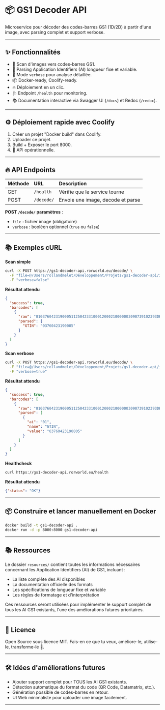 # 📦 GS1 Decoder API

Microservice pour décoder des codes-barres GS1 (1D/2D) à partir d'une image, avec parsing complet et support verbose.

---

## ✨ Fonctionnalités

- 🔎 Scan d'images vers codes-barres GS1.
- 🧩 Parsing Application Identifiers (AI) longueur fixe et variable.
- 📜 Mode `verbose` pour analyse détaillée.
- 📦 Docker-ready, Coolify-ready.
- 🔥 Déploiement en un clic.
- 🩺 Endpoint `/health` pour monitoring.
- 📚 Documentation interactive via Swagger UI (`/docs`) et Redoc (`/redoc`).

---

## ⚙️ Déploiement rapide avec Coolify

1. Créer un projet "Docker build" dans Coolify.
2. Uploader ce projet.
3. Build + Exposer le port 8000.
4. 🎉 API opérationnelle.

---

## 🔥 API Endpoints

| Méthode | URL          | Description                  |
|:--------|:-------------|:-----------------------------|
| GET     | `/health`    | Vérifie que le service tourne |
| POST    | `/decode/`   | Envoie une image, decode et parse |

**POST `/decode/` paramètres** :
- `file` : fichier image (obligatoire)
- `verbose` : booléen optionnel (`true` ou `false`)

---

## 📚 Exemples cURL

**Scan simple**
```bash
curl -X POST https://gs1-decoder-api.rorworld.eu/decode/ \
  -F "file=@/Users/rollandmelet/Développement/Projets/gs1-decoder-api/imagetest.jpg" \
  -F "verbose=false"
```

**Résultat attendu**
```json
{
  "success": true,
  "barcodes": [
    {
      "raw": "0103760423190005112504233100012000210000003090739102393DHA.4UP.5ENVELOPPE_NUE_4UF",
      "parsed": {
        "GTIN": "03760423190005"
      }
    }
  ]
}
```

**Scan verbose**
```bash
curl -X POST https://gs1-decoder-api.rorworld.eu/decode/ \
  -F "file=@/Users/rollandmelet/Développement/Projets/gs1-decoder-api/imagetest.jpg" \
  -F "verbose=true"
```

**Résultat attendu**
```json
{
  "success": true,
  "barcodes": [
    {
      "raw": "0103760423190005112504233100012000210000003090739102393DHA.4UP.5ENVELOPPE_NUE_4UF",
      "parsed": [
        {
          "ai": "01",
          "name": "GTIN",
          "value": "03760423190005"
        }
      ]
    }
  ]
}
```

**Healthcheck**
```bash
curl https://gs1-decoder-api.rorworld.eu/health
```

**Résultat attendu**
```json
{"status": "OK"}
```

---

## 📦 Construire et lancer manuellement en Docker

```bash
docker build -t gs1-decoder-api .
docker run -d -p 8000:8000 gs1-decoder-api
```

---

## 📚 Ressources

Le dossier `resources/` contient toutes les informations nécessaires concernant les Application Identifiers (AI) de GS1, incluant :
- La liste complète des AI disponibles
- La documentation officielle des formats
- Les spécifications de longueur fixe et variable
- Les règles de formatage et d'interprétation

Ces ressources seront utilisées pour implémenter le support complet de tous les AI GS1 existants, l'une des améliorations futures prioritaires.

---

## 📄 Licence

Open Source sous licence MIT.
Fais-en ce que tu veux, améliore-le, utilise-le, transforme-le 🚀.

---

## 🛠 Idées d'améliorations futures

- Ajouter support complet pour TOUS les AI GS1 existants.
- Détection automatique du format du code (QR Code, Datamatrix, etc.).
- Génération possible de codes-barres en retour.
- UI Web minimaliste pour uploader une image facilement.

---